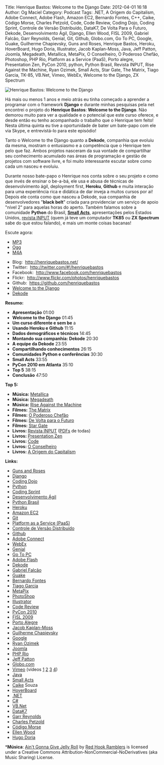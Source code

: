 Title: Henrique Bastos: Welcome to the Django
Date: 2012-04-01 16:18
Author: Og Maciel
Category: Podcast
Tags: .NET, A Origem do Capitalism, Adobe Connect, Adobe Flash, Amazon EC2, Bernardo Fontes, C++, Caike, Código Morse, Charles Petzold, Code, Code Review, Coding Dojo, Coding Sprint, Controle de Versão Distribuído, DataK7, De Volta Para o Futuro, Dekode, Desenvolvimento Ágil, Django, Ellen Wood, FISL 2009, Gabriel Falcão, Garr Reynolds, Genial, Git, Github, Globo.com, Go To PC, Google, Guake, Guilherme Chapievsky, Guns and Roses, Henrique Bastos, Heroku, HoverBoard, Hugo Doria, Illustrator, Jacob Kaplan-Moss, Java, Jeff Patton, Joomla, Megadeath, Metallica, MetaPix, O Conselheiro, O Poderoso Chefão, Photoshop, PHP Rio, Platform as a Service (PaaS), Porto alegre, Presentation Zen, PyCon 2010, python, Python Brasil, Revista INPUT, Rise Against the Machine, Ryan Ozimek, Small Acts, Star Gate, The Matrix, Tiago Garcia, TK-85, VB.Net, Vimeo, WebEx, Welcome to the Django, ZX Spectrum


![Henrique Bastos: Welcome to the Django]({filename}/images/henriquebastos.png)

Há mais ou menos 1 anos e meio atrás eu tinha começado a aprender a
programar com o framework **Django** e durante minhas pesquisas pela net
encontrei o projeto do **Henrique Bastos**: **Welcome to the Django**.
Não demorou muito para ver a qualidade e o potencial que este curso
oferece, e desde então eu tenho acompanhado o trabalho que o Henrique
tem feito! Nesta última quinta eu tive a oportunidade de bater um
bate-papo com ele via Skype, e entrevistá-lo para este episódio!

Tanto o Welcome to the Django quanto a **Dekode**, companhia que evoluiu
da mesma, mostram o entusiasmo e a competência que o Henrique tem pelo
que faz. Ambos projetos nasceram da sua vontade de compartilhar seu
conhecimento acumulado nas áreas de programação e gestão de projetos com
software livre, e foi muito interessante escutar sobre como cada um
nasceu e evoluiu.

Durante nosso bate-papo o Henrique nos conta sobre o seu projeto e como
que invés de ensinar o be-a-bá, ele usa e abusa de técnicas de
desenvolvimento ágil, deployment first, **Heroku**, **Github** e muita
interação para uma experiência rica e didática de dar inveja a muitos
cursos por ai! Depois ele conta como que nasceu a Dekode, sua companhia
de desenvolvedores "**black belt**" criada para providenciar um serviço
de apoio "nível 2" para aquelas horas do aperto. Também falamos sobre a
comunidade **Python** do Brasil, **[Small
Acts](http://smallactsmanifesto.org/ "http://smallactsmanifesto.org/")**,
apresentações pelos Estados Unidos, [revista
INPUT](http://www.datacassete.com.br/ "http://www.datacassete.com.br/")
(quem já teve um computador **TK85** ou **ZX Spectrum** sabe do que
estou falando), e mais um monte coisas bacanas!

Escute agora:
* [MP3](http://downloads.ogmaciel.com/castalio-podcast-33.mp3)
* [Ogg](http://downloads.ogmaciel.com/castalio-podcast-33.ogg)
* [M4A](http://downloads.ogmaciel.com/castalio-podcast-33.m4a)

-   Blog:  <http://henriquebastos.net/>
-   Twitter:  <http://twitter.com/#!/henriquebastos>
-   Facebook:  <http://www.facebook.com/henriquebastos>
-   Flickr:  <http://www.flickr.com/photos/henriquebastos>
-   Github:  <https://github.com/henriquebastos>
-   [Welcome to the
    Django](http://welcometothedjango.com.br/ "http://welcometothedjango.com.br/")
-   [Dekode](http://dekode.com.br/ "http://dekode.com.br/")

**Resumo:**

-   **Apresentação** 01:00
-   **Welcome to the Django** 01:45
-   **Um curso diferente e sem be** a
-   **Usando Heroku e Github** 11:15
-   **Dados demográficos e técnicos** 14:45
-   **Montando sua companhia: Dekode** 20:30
-   **A equipe da Dekode** 23:55
-   **Compartilhando conhecimentos** 26:15
-   **Comunidades Python e conferências** 30:30
-   **Small Acts** 33:55
-   **PyCon 2010 em Atlanta** 35:10
-   **Top 5** 38:15
-   **Conclusão** 47:50

**Top 5:**

-   **Música:** [Metallica](http://www.last.fm/search?q=Metallica)
-   **Música:** [Megadeath](http://www.last.fm/search?q=Megadeath)
-   **Música:** [Rise Against the
    Machine](http://www.last.fm/search?q=Rise+Against+the+Machine)
-   **Filmes:** [The
    Matrix](http://www.imdb.com/find?s=all&q=The+Matrix)
-   **Filmes:** [O Poderoso
    Chefão](http://www.imdb.com/find?s=all&q=O+Poderoso+Chefão)
-   **Filmes:** [De Volta para o
    Futuro](http://www.imdb.com/find?s=all&q=De+Volta+para+o+Futuro)
-   **Filmes:** [Star Gate](http://www.imdb.com/find?s=all&q=Star+Gate)
-   **Livros:** [Revista
    INPUT](http://www.amazon.com/s/ref=nb_sb_noss?url=search-alias%3Dstripbooks&field-keywords=Revista+INPUT) ([PDFs](http://www.datacassete.com.br/ "http://www.datacassete.com.br/")
    de todas)
-   **Livros:** [Presentation
    Zen](http://www.amazon.com/s/ref=nb_sb_noss?url=search-alias%3Dstripbooks&field-keywords=Presentation+Zen)
-   **Livros:**
    [Code](http://www.amazon.com/s/ref=nb_sb_noss?url=search-alias%3Dstripbooks&field-keywords=Code)
-   **Livros:** [O
    Conselheiro](http://www.amazon.com/s/ref=nb_sb_noss?url=search-alias%3Dstripbooks&field-keywords=O+Conselheiro)
-   **Livros:** [A Origem do
    Capitalism](http://www.amazon.com/s/ref=nb_sb_noss?url=search-alias%3Dstripbooks&field-keywords=A+Origem+do+Capitalism)

**Links:**

-   [Guns and Roses](https://duckduckgo.com/?q=Guns+and+Roses)
-   [Django](https://duckduckgo.com/?q=Django)
-   [Coding Dojo](https://duckduckgo.com/?q=Coding+Dojo)
-   [Python](https://duckduckgo.com/?q=Python)
-   [Coding Sprint](https://duckduckgo.com/?q=Coding+Sprint)
-   [Desenvolvimento
    Ágil](https://duckduckgo.com/?q=Desenvolvimento+Ágil)
-   [Python Brasil](https://duckduckgo.com/?q=Python+Brasil)
-   [Heroku](https://duckduckgo.com/?q=Heroku)
-   [Amazon EC2](https://duckduckgo.com/?q=Amazon+EC2)
-   [Git](https://duckduckgo.com/?q=Git)
-   [Platform as a Service
    (PaaS)](https://duckduckgo.com/?q=Platform+as+a+Service+(PaaS))
-   [Controle de Versão
    Distribuído](https://duckduckgo.com/?q=Controle+de+Versão+Distribuído)
-   [Github](https://duckduckgo.com/?q=Github)
-   [Adobe Connect](https://duckduckgo.com/?q=Adobe+Connect)
-   [WebEx](https://duckduckgo.com/?q=WebEx)
-   [Genial](https://duckduckgo.com/?q=Genial)
-   [Go To PC](https://duckduckgo.com/?q=Go+To+PC)
-   [Adobe Flash](https://duckduckgo.com/?q=Adobe+Flash)
-   [Dekode](https://duckduckgo.com/?q=Dekode)
-   [Gabriel Falcão](https://duckduckgo.com/?q=Gabriel+Falcão)
-   [Guake](https://duckduckgo.com/?q=Guake)
-   [Bernardo Fontes](https://duckduckgo.com/?q=Bernardo+Fontes)
-   [Tiago Garcia](https://duckduckgo.com/?q=Tiago+Garcia)
-   [MetaPix](https://duckduckgo.com/?q=MetaPix)
-   [PhotoShop](https://duckduckgo.com/?q=PhotoShop)
-   [Illustrator](https://duckduckgo.com/?q=Illustrator)
-   [Code Review](https://duckduckgo.com/?q=Code+Review)
-   [PyCon 2010](https://duckduckgo.com/?q=PyCon+2010)
-   [FISL 2009](https://duckduckgo.com/?q=FISL+2009)
-   [Porto Alegre](https://duckduckgo.com/?q=Porto+Alegre)
-   [Jacob Kaplan-Moss](https://duckduckgo.com/?q=Jacob+Kaplan-Moss)
-   [Guilherme
    Chapievsky](https://duckduckgo.com/?q=Guilherme+Chapievsky)
-   [Google](https://duckduckgo.com/?q=Google)
-   [Ryan Ozimek](https://duckduckgo.com/?q=Ryan+Ozimek)
-   [Joomla](https://duckduckgo.com/?q=Joomla)
-   [PHP Rio](https://duckduckgo.com/?q=PHP+Rio)
-   [Jeff Patton](https://duckduckgo.com/?q=Jeff+Patton)
-   [Globo.com](https://duckduckgo.com/?q=Globo.com)
-   [Vimeo](https://duckduckgo.com/?q=Vimeo) (vídeos
    [1](http://devinrio.com.br/2009 "http://devinrio.com.br/2009")
    [2](http://devinrio.com.br/ "http://devinrio.com.br/")
    [3](http://vimeo.com/channels/devinrio "http://vimeo.com/channels/devinrio")
    [4](http://www.flickr.com/groups/devinrio/ "http://www.flickr.com/groups/devinrio/"))
-   [Java](https://duckduckgo.com/?q=Java)
-   [Small Acts](https://duckduckgo.com/?q=Small+Acts)
-   [Caike](https://duckduckgo.com/?q=Caike) Souza
-   [HoverBoard](https://duckduckgo.com/?q=HoverBoard)
-   [.NET](https://duckduckgo.com/?q=.NET)
-   [C\#](https://duckduckgo.com/?q=C#)
-   [VB.Net](https://duckduckgo.com/?q=VB.Net)
-   [DataK7](https://duckduckgo.com/?q=DataK7)
-   [Garr Reynolds](https://duckduckgo.com/?q=Garr+Reynolds)
-   [Charles Petzold](https://duckduckgo.com/?q=Charles+Petzold)
-   [Código Morse](https://duckduckgo.com/?q=Código+Morse)
-   [Ellen Wood](https://duckduckgo.com/?q=Ellen+Wood)
-   [Hugo Doria](https://duckduckgo.com/?q=Hugo+Doria)

***Música**: [Ain't Gonna Give Jelly Roll](http://freemusicarchive.org/music/Red_Hook_Ramblers/Live__WFMU_on_Antique_Phonograph_Music_Program_with_MAC_Feb_8_2011/Red_Hook_Ramblers_-_12_-_Aint_Gonna_Give_Jelly_Roll)
by [Red Hook Ramblers](http://www.redhookramblers.com/) is licensed under a Creative Commons
Attribution-NonCommercial-NoDerivatives (aka Music Sharing) License.
